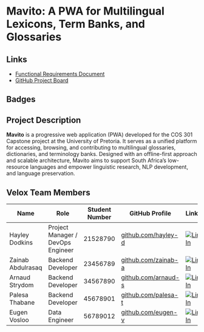 # Mavito: A PWA for Multilingual Lexicons, Term Banks, and Glossaries

## Links
-  [Functional Requirements Document](https://placeholder.com)
-  [GitHub Project Board](https://github.com/orgs/COS301-SE-2025/projects/112)

## Badges


## Project Description
**Mavito** is a progressive web application (PWA) developed for the COS 301 Capstone project at the University of Pretoria. It serves as a unified platform for accessing, browsing, and contributing to multilingual glossaries, dictionaries, and terminology banks. Designed with an offline-first approach and scalable architecture, Mavito aims to support South Africa’s low-resource languages and empower linguistic research, NLP development, and language preservation.


## Velox Team Members

| Name              | Role                        | Student Number | GitHub Profile                             | LinkedIn                                                                 |
|-------------------|-----------------------------|----------------|--------------------------------------------|--------------------------------------------------------------------------|
| Hayley Dodkins    | Project Manager / DevOps Engineer | 21528790       | [github.com/hayley-d](https://github.com/hayley-d)       | [![LinkedIn](https://img.shields.io/badge/LinkedIn-blue?logo=linkedin&logoColor=white)](https://www.linkedin.com/in/hayley-dodkins-867126222/) |
| Zainab Abdulrasaq | Backend Developer           | 23456789       | [github.com/zainab-a](https://github.com/zainab-a)       | [![LinkedIn](https://img.shields.io/badge/LinkedIn-blue?logo=linkedin&logoColor=white)](https://linkedin.com/in/bob-johnson) |
| Arnaud Strydom    | Backend Developer           | 34567890       | [github.com/arnaud-s](https://github.com/arnaud-s)       | [![LinkedIn](https://img.shields.io/badge/LinkedIn-blue?logo=linkedin&logoColor=white)](https://linkedin.com/in/carla-moatshe) |
| Palesa Thabane    | Backend Developer           | 45678901       | [github.com/palesa-t](https://github.com/palesa-t)       | [![LinkedIn](https://img.shields.io/badge/LinkedIn-blue?logo=linkedin&logoColor=white)](https://linkedin.com/in/daniel-khumalo) |
| Eugen Vosloo      | Data Engineer               | 56789012       | [github.com/eugen-v](https://github.com/eugen-v)         | [![LinkedIn](https://img.shields.io/badge/LinkedIn-blue?logo=linkedin&logoColor=white)](https://linkedin.com/in/emma-van-wyk) |


